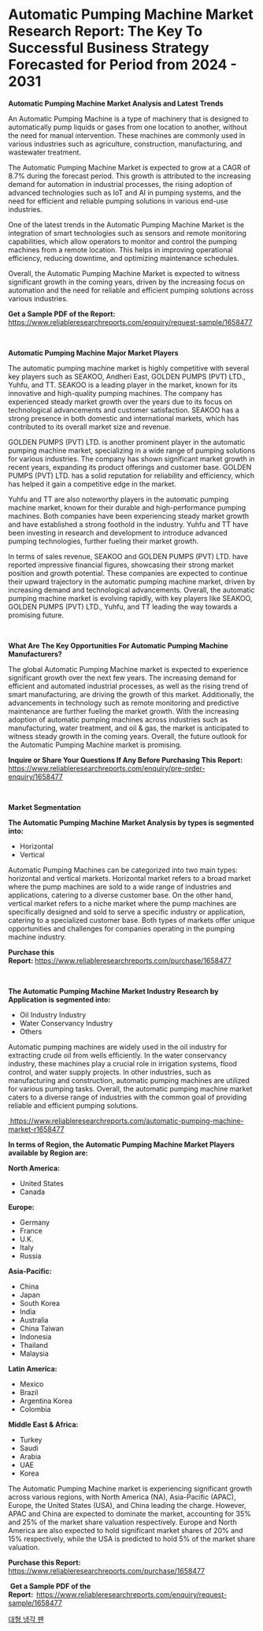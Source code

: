 <p><h1>Automatic Pumping Machine Market Research Report: The Key To Successful Business Strategy Forecasted for Period from 2024 - 2031</h1></p><p><strong>Automatic Pumping Machine Market Analysis and Latest Trends</strong></p>
<p><p>An Automatic Pumping Machine is a type of machinery that is designed to automatically pump liquids or gases from one location to another, without the need for manual intervention. These machines are commonly used in various industries such as agriculture, construction, manufacturing, and wastewater treatment.</p><p>The Automatic Pumping Machine Market is expected to grow at a CAGR of 8.7% during the forecast period. This growth is attributed to the increasing demand for automation in industrial processes, the rising adoption of advanced technologies such as IoT and AI in pumping systems, and the need for efficient and reliable pumping solutions in various end-use industries.</p><p>One of the latest trends in the Automatic Pumping Machine Market is the integration of smart technologies such as sensors and remote monitoring capabilities, which allow operators to monitor and control the pumping machines from a remote location. This helps in improving operational efficiency, reducing downtime, and optimizing maintenance schedules.</p><p>Overall, the Automatic Pumping Machine Market is expected to witness significant growth in the coming years, driven by the increasing focus on automation and the need for reliable and efficient pumping solutions across various industries.</p></p>
<p><strong>Get a Sample PDF of the Report:&nbsp;</strong> <a href="https://www.reliableresearchreports.com/enquiry/request-sample/1658477">https://www.reliableresearchreports.com/enquiry/request-sample/1658477</a></p>
<p>&nbsp;</p>
<p><strong>Automatic Pumping Machine Major Market Players</strong></p>
<p><p>The automatic pumping machine market is highly competitive with several key players such as SEAKOO, Andheri East, GOLDEN PUMPS (PVT) LTD., Yuhfu, and TT. SEAKOO is a leading player in the market, known for its innovative and high-quality pumping machines. The company has experienced steady market growth over the years due to its focus on technological advancements and customer satisfaction. SEAKOO has a strong presence in both domestic and international markets, which has contributed to its overall market size and revenue.</p><p>GOLDEN PUMPS (PVT) LTD. is another prominent player in the automatic pumping machine market, specializing in a wide range of pumping solutions for various industries. The company has shown significant market growth in recent years, expanding its product offerings and customer base. GOLDEN PUMPS (PVT) LTD. has a solid reputation for reliability and efficiency, which has helped it gain a competitive edge in the market.</p><p>Yuhfu and TT are also noteworthy players in the automatic pumping machine market, known for their durable and high-performance pumping machines. Both companies have been experiencing steady market growth and have established a strong foothold in the industry. Yuhfu and TT have been investing in research and development to introduce advanced pumping technologies, further fueling their market growth.</p><p>In terms of sales revenue, SEAKOO and GOLDEN PUMPS (PVT) LTD. have reported impressive financial figures, showcasing their strong market position and growth potential. These companies are expected to continue their upward trajectory in the automatic pumping machine market, driven by increasing demand and technological advancements. Overall, the automatic pumping machine market is evolving rapidly, with key players like SEAKOO, GOLDEN PUMPS (PVT) LTD., Yuhfu, and TT leading the way towards a promising future.</p></p>
<p>&nbsp;</p>
<p><strong>What Are The Key Opportunities For Automatic Pumping Machine Manufacturers?</strong></p>
<p><p>The global Automatic Pumping Machine market is expected to experience significant growth over the next few years. The increasing demand for efficient and automated industrial processes, as well as the rising trend of smart manufacturing, are driving the growth of this market. Additionally, the advancements in technology such as remote monitoring and predictive maintenance are further fueling the market growth. With the increasing adoption of automatic pumping machines across industries such as manufacturing, water treatment, and oil & gas, the market is anticipated to witness steady growth in the coming years. Overall, the future outlook for the Automatic Pumping Machine market is promising.</p></p>
<p><strong>Inquire or Share Your Questions If Any Before Purchasing This Report:</strong> <a href="https://www.reliableresearchreports.com/enquiry/pre-order-enquiry/1658477">https://www.reliableresearchreports.com/enquiry/pre-order-enquiry/1658477</a></p>
<p>&nbsp;</p>
<p><strong>Market Segmentation</strong></p>
<p><strong>The Automatic Pumping Machine Market Analysis by types is segmented into:</strong></p>
<p><ul><li>Horizontal</li><li>Vertical</li></ul></p>
<p><p>Automatic Pumping Machines can be categorized into two main types: horizontal and vertical markets. Horizontal market refers to a broad market where the pump machines are sold to a wide range of industries and applications, catering to a diverse customer base. On the other hand, vertical market refers to a niche market where the pump machines are specifically designed and sold to serve a specific industry or application, catering to a specialized customer base. Both types of markets offer unique opportunities and challenges for companies operating in the pumping machine industry.</p></p>
<p><strong>Purchase this Report:&nbsp;</strong><a href="https://www.reliableresearchreports.com/purchase/1658477">https://www.reliableresearchreports.com/purchase/1658477</a></p>
<p>&nbsp;</p>
<p><strong>The Automatic Pumping Machine Market Industry Research by Application is segmented into:</strong></p>
<p><ul><li>Oil Industry Industry</li><li>Water Conservancy Industry</li><li>Others</li></ul></p>
<p><p>Automatic pumping machines are widely used in the oil industry for extracting crude oil from wells efficiently. In the water conservancy industry, these machines play a crucial role in irrigation systems, flood control, and water supply projects. In other industries, such as manufacturing and construction, automatic pumping machines are utilized for various pumping tasks. Overall, the automatic pumping machine market caters to a diverse range of industries with the common goal of providing reliable and efficient pumping solutions.</p></p>
<p><a href="https://www.reliableresearchreports.com/automatic-pumping-machine-market-r1658477">&nbsp;https://www.reliableresearchreports.com/automatic-pumping-machine-market-r1658477</a></p>
<p><strong>In terms of Region, the Automatic Pumping Machine Market Players available by Region are:</strong></p>
<p>
    <p> <strong> North America: </strong>
        <ul>
            <li>United States</li>
            <li>Canada</li>
        </ul>
        </p> 
    <p> <strong> Europe: </strong>
        <ul>
            <li>Germany</li>
            <li>France</li>
            <li>U.K.</li>
            <li>Italy</li>
            <li>Russia</li>
        </ul>
        </p> 
    <p> <strong> Asia-Pacific: </strong>
        <ul>
            <li>China</li>
            <li>Japan</li>
            <li>South Korea</li>
            <li>India</li>
            <li>Australia</li>
            <li>China Taiwan</li>
            <li>Indonesia</li>
            <li>Thailand</li>
            <li>Malaysia</li>
        </ul>
        </p> 
    <p> <strong> Latin America: </strong>
        <ul>
            <li>Mexico</li>
            <li>Brazil</li>
            <li>Argentina Korea</li>
            <li>Colombia</li>
        </ul>
        </p> 
    <p> <strong> Middle East & Africa: </strong>
        <ul>
            <li>Turkey</li>
            <li>Saudi</li>
            <li>Arabia</li>
            <li>UAE</li>
            <li>Korea</li>
        </ul>
    </p>
    </p>
<p><p>The Automatic Pumping Machine market is experiencing significant growth across various regions, with North America (NA), Asia-Pacific (APAC), Europe, the United States (USA), and China leading the charge. However, APAC and China are expected to dominate the market, accounting for 35% and 25% of the market share valuation respectively. Europe and North America are also expected to hold significant market shares of 20% and 15% respectively, while the USA is predicted to hold 5% of the market share valuation.</p></p>
<p><strong>Purchase this Report: </strong><a href="https://www.reliableresearchreports.com/purchase/1658477">https://www.reliableresearchreports.com/purchase/1658477</a></p>
<p>&nbsp;<strong>Get a Sample PDF of the Report:&nbsp;&nbsp;</strong><a href="https://www.reliableresearchreports.com/enquiry/request-sample/1658477">https://www.reliableresearchreports.com/enquiry/request-sample/1658477</a></p>
<p><strong></strong></p>
<p><p><a href="https://github.com/jntpkh496620/Market-Research-Report-List-2/blob/main/3161509164479.md">대형 냉각 팬</a></p></p>